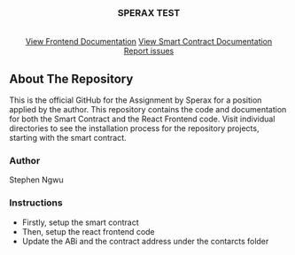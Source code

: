 <br />
<div align="center">
  <h3 align="center">SPERAX TEST</h3>

  <p align="center">
    <br />
    <a href="https://github.com/techpilot/sperax-test/blob/main/sperax-client/public/sperax-client-documentation.pdf">View Frontend Documentation</a>
    <a href="https://github.com/techpilot/sperax-test/blob/main/smart-contract/sperax-smart-contract-doc.pdf">View Smart Contract Documentation</a>
    <br />
    <a href="https://github.com/techpilot/sperax-test.git/issues">Report issues</a>
  </p>
</div>

## About The Repository

This is the official GitHub for the Assignment by Sperax for a position applied by the author. This repository contains the code and documentation for both the Smart Contract and the React Frontend code. Visit individual directories to see the installation process for the repository projects, starting with the smart contract.

### Author

Stephen Ngwu

### Instructions

- Firstly, setup the smart contract
- Then, setup the react frontend code
- Update the ABi and the contract address under the contarcts folder
